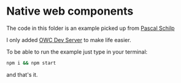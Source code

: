 # Native web components

The code in this folder is an example picked up from [Pascal Schilp](https://github.com/thepassle/webcomponents-from-zero-to-hero)

I only added [OWC Dev Server](https://www.npmjs.com/package/owc-dev-server) to make life easier.

To be able to run the example just type in your terminal:
```bash
npm i && npm start
```
and that's it.